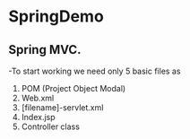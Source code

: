 # SpringDemo

## Spring MVC.

-To start working we need only 5 basic files as
  1. POM (Project Object Modal) 
  2. Web.xml
  3. [filename]-servlet.xml
  4. Index.jsp
  5. Controller class

